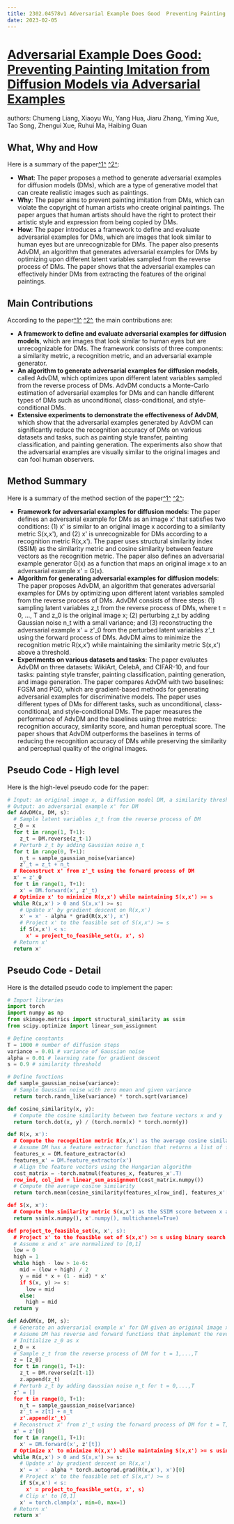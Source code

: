 ```yaml
---
title: 2302.04578v1 Adversarial Example Does Good  Preventing Painting Imitation from Diffusion Models via Adversarial Examples
date: 2023-02-05
---
```


# [Adversarial Example Does Good: Preventing Painting Imitation from Diffusion Models via Adversarial Examples](http://arxiv.org/abs/2302.04578v1)

authors: Chumeng Liang, Xiaoyu Wu, Yang Hua, Jiaru Zhang, Yiming Xue, Tao Song, Zhengui Xue, Ruhui Ma, Haibing Guan


## What, Why and How

[1]: https://arxiv.org/abs/2302.04578 "[2302.04578] Adversarial Example Does Good: Preventing Painting ..."
[2]: https://arxiv-export1.library.cornell.edu/abs/2302.04578v1 "[2302.04578v1] Adversarial Example Does Good: Preventing Painting ..."
[3]: https://arxiv.org/pdf/2302.04578 "arXiv.org e-Print archive"

Here is a summary of the paper[^1^][1] [^2^][2]:

- **What**: The paper proposes a method to generate adversarial examples for diffusion models (DMs), which are a type of generative model that can create realistic images such as paintings.
- **Why**: The paper aims to prevent painting imitation from DMs, which can violate the copyright of human artists who create original paintings. The paper argues that human artists should have the right to protect their artistic style and expression from being copied by DMs.
- **How**: The paper introduces a framework to define and evaluate adversarial examples for DMs, which are images that look similar to human eyes but are unrecognizable for DMs. The paper also presents AdvDM, an algorithm that generates adversarial examples for DMs by optimizing upon different latent variables sampled from the reverse process of DMs. The paper shows that the adversarial examples can effectively hinder DMs from extracting the features of the original paintings.

## Main Contributions

[1]: https://arxiv.org/abs/2302.04578 "[2302.04578] Adversarial Example Does Good: Preventing Painting ..."
[2]: https://arxiv-export1.library.cornell.edu/abs/2302.04578v1 "[2302.04578v1] Adversarial Example Does Good: Preventing Painting ..."
[3]: https://arxiv.org/pdf/2302.04578 "arXiv.org e-Print archive"

According to the paper[^1^][1] [^2^][2], the main contributions are:

- **A framework to define and evaluate adversarial examples for diffusion models**, which are images that look similar to human eyes but are unrecognizable for DMs. The framework consists of three components: a similarity metric, a recognition metric, and an adversarial example generator.
- **An algorithm to generate adversarial examples for diffusion models**, called AdvDM, which optimizes upon different latent variables sampled from the reverse process of DMs. AdvDM conducts a Monte-Carlo estimation of adversarial examples for DMs and can handle different types of DMs such as unconditional, class-conditional, and style-conditional DMs.
- **Extensive experiments to demonstrate the effectiveness of AdvDM**, which show that the adversarial examples generated by AdvDM can significantly reduce the recognition accuracy of DMs on various datasets and tasks, such as painting style transfer, painting classification, and painting generation. The experiments also show that the adversarial examples are visually similar to the original images and can fool human observers.

## Method Summary

[1]: https://arxiv.org/abs/2302.04578 "[2302.04578] Adversarial Example Does Good: Preventing Painting ..."
[2]: https://arxiv-export1.library.cornell.edu/abs/2302.04578v1 "[2302.04578v1] Adversarial Example Does Good: Preventing Painting ..."
[3]: https://arxiv.org/pdf/2302.04578 "arXiv.org e-Print archive"

Here is a summary of the method section of the paper[^1^][1] [^2^][2]:

- **Framework for adversarial examples for diffusion models**: The paper defines an adversarial example for DMs as an image x' that satisfies two conditions: (1) x' is similar to an original image x according to a similarity metric S(x,x'), and (2) x' is unrecognizable for DMs according to a recognition metric R(x,x'). The paper uses structural similarity index (SSIM) as the similarity metric and cosine similarity between feature vectors as the recognition metric. The paper also defines an adversarial example generator G(x) as a function that maps an original image x to an adversarial example x' = G(x).
- **Algorithm for generating adversarial examples for diffusion models**: The paper proposes AdvDM, an algorithm that generates adversarial examples for DMs by optimizing upon different latent variables sampled from the reverse process of DMs. AdvDM consists of three steps: (1) sampling latent variables z_t from the reverse process of DMs, where t = 0, ..., T and z_0 is the original image x; (2) perturbing z_t by adding Gaussian noise n_t with a small variance; and (3) reconstructing the adversarial example x' = z'_0 from the perturbed latent variables z'_t using the forward process of DMs. AdvDM aims to minimize the recognition metric R(x,x') while maintaining the similarity metric S(x,x') above a threshold.
- **Experiments on various datasets and tasks**: The paper evaluates AdvDM on three datasets: WikiArt, CelebA, and CIFAR-10, and four tasks: painting style transfer, painting classification, painting generation, and image generation. The paper compares AdvDM with two baselines: FGSM and PGD, which are gradient-based methods for generating adversarial examples for discriminative models. The paper uses different types of DMs for different tasks, such as unconditional, class-conditional, and style-conditional DMs. The paper measures the performance of AdvDM and the baselines using three metrics: recognition accuracy, similarity score, and human perceptual score. The paper shows that AdvDM outperforms the baselines in terms of reducing the recognition accuracy of DMs while preserving the similarity and perceptual quality of the original images.

## Pseudo Code - High level

Here is the high-level pseudo code for the paper:

```python
# Input: an original image x, a diffusion model DM, a similarity threshold s
# Output: an adversarial example x' for DM
def AdvDM(x, DM, s):
  # Sample latent variables z_t from the reverse process of DM
  z_0 = x
  for t in range(1, T+1):
    z_t = DM.reverse(z_t-1)
  # Perturb z_t by adding Gaussian noise n_t
  for t in range(0, T+1):
    n_t = sample_gaussian_noise(variance)
    z'_t = z_t + n_t
  # Reconstruct x' from z'_t using the forward process of DM
  x' = z'_0
  for t in range(1, T+1):
    x' = DM.forward(x', z'_t)
  # Optimize x' to minimize R(x,x') while maintaining S(x,x') >= s
  while R(x,x') > 0 and S(x,x') >= s:
    # Update x' by gradient descent on R(x,x')
    x' = x' - alpha * grad(R(x,x'), x')
    # Project x' to the feasible set of S(x,x') >= s
    if S(x,x') < s:
      x' = project_to_feasible_set(x, x', s)
  # Return x'
  return x'
```

## Pseudo Code - Detail

Here is the detailed pseudo code to implement the paper:

```python
# Import libraries
import torch
import numpy as np
from skimage.metrics import structural_similarity as ssim
from scipy.optimize import linear_sum_assignment

# Define constants
T = 1000 # number of diffusion steps
variance = 0.01 # variance of Gaussian noise
alpha = 0.01 # learning rate for gradient descent
s = 0.9 # similarity threshold

# Define functions
def sample_gaussian_noise(variance):
  # Sample Gaussian noise with zero mean and given variance
  return torch.randn_like(variance) * torch.sqrt(variance)

def cosine_similarity(x, y):
  # Compute the cosine similarity between two feature vectors x and y
  return torch.dot(x, y) / (torch.norm(x) * torch.norm(y))

def R(x, x'):
  # Compute the recognition metric R(x,x') as the average cosine similarity between feature vectors of x and x' extracted by DM
  # Assume DM has a feature extractor function that returns a list of feature vectors for each image
  features_x = DM.feature_extractor(x)
  features_x' = DM.feature_extractor(x')
  # Align the feature vectors using the Hungarian algorithm
  cost_matrix = -torch.matmul(features_x, features_x'.T)
  row_ind, col_ind = linear_sum_assignment(cost_matrix.numpy())
  # Compute the average cosine similarity
  return torch.mean(cosine_similarity(features_x[row_ind], features_x'[col_ind]))

def S(x, x'):
  # Compute the similarity metric S(x,x') as the SSIM score between x and x'
  return ssim(x.numpy(), x'.numpy(), multichannel=True)

def project_to_feasible_set(x, x', s):
  # Project x' to the feasible set of S(x,x') >= s using binary search
  # Assume x and x' are normalized to [0,1]
  low = 0
  high = 1
  while high - low > 1e-6:
    mid = (low + high) / 2
    y = mid * x + (1 - mid) * x'
    if S(x, y) >= s:
      low = mid
    else:
      high = mid
  return y

def AdvDM(x, DM, s):
  # Generate an adversarial example x' for DM given an original image x and a similarity threshold s
  # Assume DM has reverse and forward functions that implement the reverse and forward process of diffusion
  # Initialize z_0 as x
  z_0 = x
  # Sample z_t from the reverse process of DM for t = 1,...,T
  z = [z_0]
  for t in range(1, T+1):
    z_t = DM.reverse(z[t-1])
    z.append(z_t)
  # Perturb z_t by adding Gaussian noise n_t for t = 0,...,T
  z' = []
  for t in range(0, T+1):
    n_t = sample_gaussian_noise(variance)
    z'_t = z[t] + n_t
    z'.append(z'_t)
  # Reconstruct x' from z'_t using the forward process of DM for t = T,...,0
  x' = z'[0]
  for t in range(1, T+1):
    x' = DM.forward(x', z'[t])
  # Optimize x' to minimize R(x,x') while maintaining S(x,x') >= s using gradient descent and projection
  while R(x,x') > 0 and S(x,x') >= s:
    # Update x' by gradient descent on R(x,x')
    x' = x' - alpha * torch.autograd.grad(R(x,x'), x')[0]
    # Project x' to the feasible set of S(x,x') >= s
    if S(x,x') < s:
      x' = project_to_feasible_set(x, x', s)
    # Clip x' to [0,1]
    x' = torch.clamp(x', min=0, max=1)
  # Return x'
  return x'
```